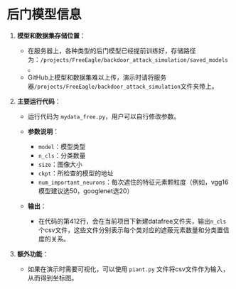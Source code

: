 # 后门模型信息

1. **模型和数据集存储位置**：
   - 在服务器上，各种类型的后门模型已经提前训练好，存储路径为：`/projects/FreeEagle/backdoor_attack_simulation/saved_models`。
   - GitHub上模型和数据集难以上传，演示时请将服务器`/projects/FreeEagle/backdoor_attack_simulation`文件夹带上。

2. **主要运行代码**：
   - 运行代码为 `mydata_free.py`，用户可以自行修改参数。
   - **参数说明**：
     - `model`：模型类型
     - `n_cls`：分类数量
     - `size`：图像大小
     - `ckpt`：所检查的模型的地址
     - `num_important_neurons`：每次遮住的特征元素颗粒度（例如，vgg16模型建议选50，googlenet选20）

   - **输出**：
     - 在代码的第412行，会在当前项目下新建datafree文件夹，输出`n_cls`个csv文件，这些文件分别表示每个类对应的遮蔽元素数量和分类置信度的关系。

3. **额外功能**：
   - 如果在演示时需要可视化，可以使用 `piant.py` 文件将csv文件作为输入，从而得到坐标图。




